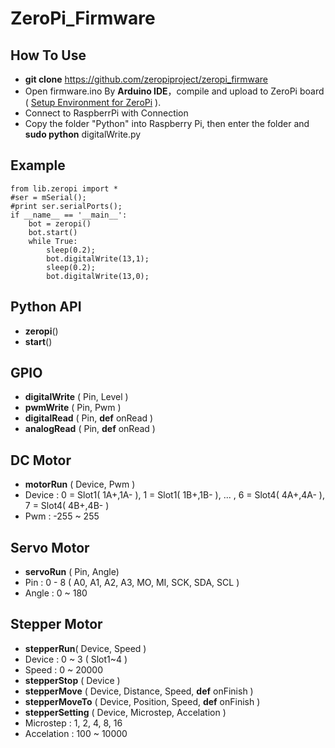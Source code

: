 # ZeroPi_Firmware
## How To Use 
* **git clone** https://github.com/zeropiproject/zeropi_firmware
* Open firmware.ino By **Arduino IDE**，compile and upload to ZeroPi board ( [Setup Environment for ZeroPi](https://github.com/ZeroPiProject/ZeroPi_package) ).
* Connect to RaspberrPi with Connection 
* Copy the folder "Python" into Raspberry Pi, then enter the folder and **sudo python** digitalWrite.py

## Example
```
from lib.zeropi import *
#ser = mSerial();
#print ser.serialPorts();
if __name__ == '__main__':
	bot = zeropi()
	bot.start()
	while True:
		sleep(0.2);
		bot.digitalWrite(13,1);
		sleep(0.2);
		bot.digitalWrite(13,0);
```
## Python API
* **zeropi**()
* **start**()

## GPIO
* **digitalWrite** ( Pin, Level ) 
* **pwmWrite** ( Pin, Pwm )  
* **digitalRead** ( Pin, **def** onRead )
* **analogRead** ( Pin, **def** onRead )
 
## DC Motor
* **motorRun** ( Device, Pwm ) 
 * Device : 0 = Slot1( 1A+,1A- ), 1 = Slot1( 1B+,1B- ), ... , 6 = Slot4( 4A+,4A- ), 7 = Slot4( 4B+,4B- )  
 * Pwm : -255 ~ 255

## Servo Motor
* **servoRun** ( Pin, Angle)
 * Pin : 0 - 8 ( A0, A1, A2, A3, MO, MI, SCK, SDA, SCL )
 * Angle : 0 ~ 180

## Stepper Motor
* **stepperRun**( Device, Speed )
 * Device : 0 ~ 3 ( Slot1~4 )
 * Speed : 0 ~ 20000
* **stepperStop** ( Device )
* **stepperMove** ( Device, Distance, Speed, **def** onFinish )
* **stepperMoveTo** ( Device, Position, Speed, **def** onFinish )
* **stepperSetting** ( Device, Microstep, Accelation )
 * Microstep : 1, 2, 4, 8, 16
 * Accelation : 100 ~ 10000
